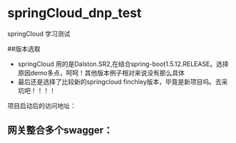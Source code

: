 # springCloud_dnp_test
springCloud 学习测试

##版本选取
- springCloud 用的是Dalston.SR2,在结合spring-boot1.5.12.RELEASE。选择原因demo多点，呵呵！其他版本例子相对来说没有那么具体
- 最后还是选择了比较新的springcloud finchley版本，毕竟是新项目吗。去采坑吧！！！！

项目启动后的访问地址：


## 网关整合多个swagger：



